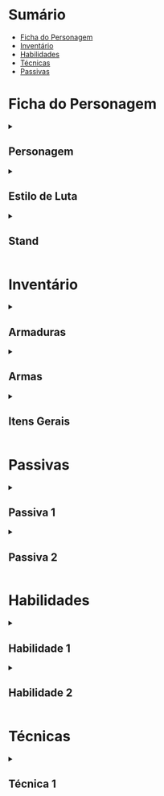# Sumário

-   [Ficha do Personagem](#ficha-do-personagem)
-   [Inventário](#inventário)
-   [Habilidades](#habilidades)
-   [Técnicas](#técnicas)
-   [Passivas](#passivas)

# Ficha do Personagem

<details>
<summary><h2>Personagem</h2></summary>

### Informações Gerais

| Caractéristica      | Descrição          |
| ------------------- | ------------------ |
| Nome                | Brasius            |
| Idade               | 24                 |
| Gênero              | Masculino          |
| Altura              | 1.83m              |
| Peso                | 74kg               |
| Local de Nascimento | Mandaguari, Paraná |

### Atributos

| Atributo     | Nota | Modificador |
| ------------ | ---- | ----------- |
| Força        | D    | 0           |
| Destreza     | A    | 4           |
| Constituição | B    | 3           |
| Inteligência | A    | 4           |
| Sabedoria    | B    | 3           |
| Carisma      | D    | 0           |

<br>

| Atributo            | Quantidade |
| ------------------- | ---------- |
| Ponto de Personagem | 0          |
| XP                  | 5          |
| Vigor               | 53         |
| Esforço             | 14         |
| Classe de Armadura  | 14         |
| Carga Máxima        | 5          |
| Iniciativa          | `1d20 + 4` |

### Perícias

| Nome            | Possui  | Atributo Base | Bônus | Total |
| --------------- | ------- | ------------- | ----- | ----- |
| Acrobacia       | **Sim** | Destreza      | 3     | 7     |
| Arte            | Não     | Carisma       | 0     | 0     |
| Atletismo       | Não     | Força         | 0     | 0     |
| Conhecimento    | **Sim** | Inteligência  | 3     | 7     |
| Crime           | **Sim** | Destreza      | 3     | 7     |
| Fortitude       | **Sim** | Constituição  | 3     | 6     |
| Furtividade     | **Sim** | Destreza      | 3     | 7     |
| Influência      | Não     | Carisma       | 0     | 0     |
| Ld. com Animais | Não     | Sabedoria     | 0     | 3     |
| Mecânica        | **Sim** | Inteligência  | 3     | 7     |
| Medicina        | Não     | Sabedoria     | 0     | 3     |
| Pilotagem       | **Sim** | Destreza      | 3     | 7     |
| Sentidos        | **Sim** | Sabedoria     | 3     | 6     |
| Sobrevivência   | **Sim** | Sabedoria     | 3     | 6     |
| Reflexos        | **Sim** | Destreza      | 3     | 7     |
| Vontade         | **Sim** | Sabedoria     | 3     | 6     |

### Poderes

-

### Desvantagens

-   Antipático: Você não consegue se expressar bem, ou nem
    deseja isso. **Quando você faz um teste de carisma,
    você sempre possui desvantagem na rolagem**

-   Compulsivo: É necessário orar em respeito à minha falecida mãe com _Amuleto das Cinzas_.  
    **Sempre que
    começar uma cena, você terá desvantagens
    em todos os testes até utilizar uma ação para
    cumprir a sua compulsividade**

</details>

<details>
<summary><h2 id="estilos">Estilo de Luta</h2></summary>

<details>
<summary><h3 id="estilo1">Atirador</h3></summary>

### Classe

| Nível | Ataque Bônus | Nome                 | Progressão                                                                                                                              |
| ----- | ------------ | -------------------- | --------------------------------------------------------------------------------------------------------------------------------------- |
| 1     | 0            | Classe de Atirador   | Quando você estiver empunhando duas `Armas à Distância` e realizar um ataque com duas armas, você não possuirá `Desvantagem` no ataque. |
| <b>2</b>     | 2            | Caçador Ardiloso     | Você desbloqueia um bônus em testes de ataque com armas de fogo que evolui ao decorrer da progressão do Atirador.                       |
| 3     | 4            | Desabrochar da Morte | Dispara uma sequência de tiros muito precisos em `1 + Modificador de Destreza` alvos                                                    |
| 4     | 6            | Pacificador          | Você pode adicionar uma modificação a sua arma sem aumentar o tier dela                                                                 |

### Maestria

| Atributo  | Valor                     |
| --------- | ------------------------- |
| Armas     | Armas Táticas à Distância |
| Armaduras | Armadura Leve ou Médias   |
| Perícias  | Mecânica, Sentidos        |

</details>

<details>
<summary><h3 id="estilo2">Usuário de Spin</h3></summary>

O usuário é treinado em usar o `Spin`. O
Spin foi desenvolvido e aperfeiçoado de acordo com princípios matemáticos.<br>

O usuário possui um `Bônus de Ataque` igual a $\text{Modificador de Inteligência + Modificador de Destreza}$.<br>
Além disso, o usuário também pode aplicar o `Spin` em outros objetos ou seres, onde, caso esses seres tentem resistir, é necessário um **_Teste de Resistência_** $\text{DT}\:8 + 2 * \text{Modificador de Inteligência}$

### Progressão

| Nível | Dano Bõnus | Nome         | Progressão                                                                                                  |
| ----- | ---------- | ------------ | ----------------------------------------------------------------------------------------------------------- |
| <b>1</b>     | 1d6        | Rotação      | Permite criar [`Técnicas`](#técnicas) relacionadas ao Spin                                                  |
| 2     | 2d6        | Spin Áureo   | Permite identificar o [`Retângulo de Ouro`](#retângulo-de-ouro) através de um teste de **_Sentidos_** DT 16 |
| 3     | 3d6        | Ataque Extra | Você pode atacar duas vezes durante um ataque                                                               |
| 4     | 4d6        | Spin Dourado | Permite identificar a [`Proporção Áurea`](#proporção-áurea) através de um teste de **_Sentidos_** DT 20     |

### Maestria

| Atributo  | Valor                                  |
| --------- | -------------------------------------- |
| Armas     | Steel Ball e Armas Táticas à Distância |
| Armaduras | Armadura Leves                         |
| Perícias  | Vontade, Sobrevivência                 |

### Retângulo de Ouro

### Proporção Áurea

</details>

</details>

<details>
<summary><h2 id="stand">Stand</h2></summary>

### Informações Gerais

| Atributo        | Valor |
| --------------- | ----- |
| Cor da Aura     | Cinza |
| Pontos de Stand | 0     |
| Habilidades     | 2     |
| Técnicas        | 1     |
| Passivas        | 2     |

### Atributos do stand

| Atributo     | Nota | Modificador |
| ------------ | ---- | ----------- |
| Poder        | C    | 1           |
| Velocidade   | A    | 4           |
| Durabilidade | B    | 4           |
| Precisão     | B    | 3           |
| Alcance      | D    | 0           |
| Potencial    | B    | 3           |

</details>

# Inventário

<details>
<summary><h2>Armaduras</h2></summary>

| Nome             | Categoria       | Tier | Espaço | Cálculo de Classe de Armadura         | Força | Furtividade |
| ---------------- | --------------- | ---- | ------ | ------------------------------------- | ----- | ----------- |
| Colete de Kevlar | Armaduras Leves | I    | 1      | $\text{12 + Modificador de Destreza}$ | N/A   | N/A         |

</details>

<details>
<summary><h2>Armas</h2></summary><br>

| Nome            | Categoria                 | Tier | Espaço | Dano         | Crítico        | Alcance           | Especial                             |
| --------------- | ------------------------- | ---- | ------ | ------------ | -------------- | ----------------- | ------------------------------------ |
| Par de Pistolas | Armas Táticas à Distância | I    | 2      | $\text{2d8}$ | $\text{19/x2}$ | $\text{6m a 18m}$ | $\text{Munição}$, $\text{Duas Mãos}$ |

</details>

<details>
<summary><h2>Itens Gerais</h2></summary>

| Nome                    | Categoria           | Tier | Espaço | Efeito                                                                                                     |
| ----------------------- | ------------------- | ---- | ------ | ---------------------------------------------------------------------------------------------------------- |
| Amuleto das Cinzas      | Itens de Personagem | 0    | 0      | Permite que Brasius controle sua [`Compulsão`](#desvantagens)                                              |
| Pacote de Munição Vazio | Itens de Personagem | 0    | 0      | Permite que Brasius guarde suas [`Munições Pálidas`](#hab1)                                                |
| Pacote de Munição Curta | Itens Gerais        | 0    | 1      | Permite o uso de _Pistolas_ e _Submetralhadoras_. Contém <input placeholder="20" style="width:2ch"/> balas |
| Ervas Medicinais        | Itens Gerais        | 0    | 0.5    | Recupera 4d4 de Vigor por 6 turnos                                                                         |
| Energético              | Itens Gerais        | 0    | 0.5    | Recupera 4d4 + 4 de PE                                                                                     |

</details>

# Passivas

<details>
<summary><h2 id="passiva1">Passiva 1</h2></summary>

> **Nome**: Tenacidade Traumática
> **Descrição**: O usuário ganha $10\%/20\%/35\%$ de `RD`, arredondado para baixo, quando seu `PV` estiver em $80\%/60\%/30\%$.

</details>

<details>
<summary><h2 id="passiva2">Passiva 2</h2></summary>

> **Nome**: Presença das Cinzas  
> **Alcance**: `Raio de Alcance`  
> **Área de Efeito**: Esfera de raio `Raio de Alcance`  
> **Descrição**:
>
> O usuário manifesta sua aura cinzenta ao redor de [`Ember Approach`](#stand), formando uma barreira. O raio dessa aura é `Raio de Alcance`.
>
> Conforme o usuário acumula `Densidade`, certas condições começam a afetar todos que estiverem na `Área de Efeito` dessa passiva. Essas condições permanecem os afetando enquanto permanecerem na `Área de Efeito` da passiva.<br>
>
> O usuário pode escolher protejer seus aliados ao ativar a barreira. Isso faz com que uma aura de fogo envolva seus aliados, impedindo que as cinzas de baixa densidade os afetem.
>
> <details>
>
> <summary><h3 id="passiva2.1">Definições</h3></summary>
>
> [`Ember Approach`](#stand) possui três grandezas relacionadas que modificam suas habilidades:  
> `Densidade` ($C$), `Ganho de Densidade` ($\large{\frac{dC}{dt}}$) e `Raio de Dispersão` ($r$)<br>
>
> > <details>
> > <summary><h3 id="passiva2.1.1">Unidades<h3></summary>
> >
> > A unidade de `Densidade` é $\Large{\frac{mg}{L}}$
> > A unidade de `Ganho de Densidade` é $\Large{\frac{mg}{L\:\cdot\:min}}$  
> >  A unidade de `Raio de Dispersão` é $\large{m}$
> >
> > </details>
>
> > <details>
> > <summary><h3 id="passiva2.1.2">Relações</h3></summary>
> > Os valores padrões dessas grandezas variam conforme o XP total do usuário, seguindo as equações abaixo:<br><br>
> >
> > -   $\large{C_0 = 250\,(1 + \text{Modificador de Poder})}$
> > -   $\large{\frac{dC}{dt}_0 = 50\,(1 + \text{Modificador de Velocidade})}$
> > -   $\large{r_0 = 15\,(1 + \text{Modificador de Alcance})}$
> >
> > A grandeza `Raio de Dispersão` é inversamente proporcional a tanto `Densidade` quanto `Ganho de Densidade`, seguindo as equações:
> >
> > -   $\large{r\,\frac{dC}{dt} = r_0\frac{dC}{dt}_0}$<br><br>
> > -   $\large{rC = r_0C_0}$
> >
> > </details>
>
> > <details>
> > <summary><h3 id="passiva2.1.3">Limites</h3></summary>
> >
> > As grandezas `Densidade` e `Raio de Dispersão` possuem limites máximos ($L_{max}$) e mínimos ($L_{min}$). Esses limites estabelecem certas consequências para suas respectivas grandezas. Veja [`Presença das Cinzas`](#passiva2) para saber sobre as consequências desses limites.
> >
> > Abaixo estão as equações que definem o limite para cada grandeza:
> >
> > -   <h4><code>Densidade</code></h4>
> >
> > $\large{L_{max} = 1.25C\:(\text{125\% do valor padrão})}$  
> > $\large{L_{min} = 0\:(\text{0\% do valor padrão})}$
> >
> > -   <h4><code>Raio de Dispersão</code></h4>
> >
> > $\large{L_{max} = 1.25r\:(\text{125\% do valor padrão})}$  
> > $\large{L_{min} = \frac{1}{3}r\:(\text{33.34\% do valor padrão})}$
> >
> > </details>
>
> > <details>
> > <summary><h3 id="passiva2.1.4">Efeitos</h3></summary>
> >
> > Quanto maior for `Ganho de Densidade`, maior a quantidade de `Densidade` gerada por turno<br>
> > Quanto maior for `Densidade`, maior a `Potência` e/ou **_Alvos_** das habilidades e técnicas de [`Ember Approach`](#stand)<br>
> > Quanto maior for `Raio de Dispersão`, maior a `Área de Efeito` e **_Alcance_** das habilidades e técnicas de [`Ember Approach`](#stand)<br>
> >
> > Veja [`Presença das Cinzas`](#passiva2) para ver a implementação base desses efeitos.
> >
> > </details>
>
> > <details>
> > <summary><h3 id="passiva2.1.5">Consumo</h3></summary>
> >
> > As habilidades e técnicas de [`Ember Approach`](#stand) utilizam as grandezas `Densidade` e `Raio de Dispersão` de maneiras distintas.
> >
> > Ao usar uma habilidade ou técnica de [`Ember Approach`](#stand), é consumido uma quantidade de `Densidade` pelo ato para produzir os efeitos de `Densidade` escolhidos. A quantidade de `Densidade` consumida e os efeitos produzidos são especificados no próprio ato.
> >
> > Ao usar uma habilidade ou técnica de [`Ember Approach`](#stand), **NÃO** é consumido `Raio de Dispersão`. `Raio de Dispersão` é uma grandeza passiva que afeta igualmente todas as habilidades e técnicas de [`Ember Approach`](#stand).
> >
> > </details>
>
> > <details>
> > <summary><h3 id="passiva2.1.6">Modificações Temporárias</h3></summary>
> >
> > Todas as grandezas mencionadas abaixo podem ser modificadas por `1 Cena` através de uma `Ação Livre`. Essas modificações podem ser usadas `1` vez a cada `2 rodadas`.
> >
> > `Raio de Dispersão` pode ser alterada para um valor entre seus [`Limites`](#passiva2.1.3)  
> > `Densidade` pode ser alterada para um valor entre seus [`Limites`](#passiva2.1.3)
> >
> > Caso `Raio de Disperção` seja alterado para seu $L_{min}$, o efeito é equivalente à ação [`Parar`](#passiva2.4.1).
> > Caso `Densidade` seja alterado para seu $L_{min}$, o efeito é equivalente à ação [`Parar`](#passiva2.4.1)
> >
> > </details>
>
> > <details>
> > <summary><h3 id="passiva2.1.7">Tempo Atmosférico</h3></summary>
> >
> > -   <h4>Calmaria</h4>
> >
> >     O valor padrão de `Ganho de Densidade` é reduzido em **25%**, em conjunto com seus [`Limites`](#passiva2.1.3).
> >
> > -   <h4>Ventoso</h4>
> >
> >     O valor padrão de `Raio de Dispersão` é aumentado em **25%**, em conjunto com seus [`Limites`](#passiva2.1.3).
> >
> > -   <h4>Chuvoso</h4>
> >      
> >     Os efeitos da chuva não afetam nada dentro da [`barreira`](#passiva2.4) a partir do [`Nível 4`](#passiva2.4.1.4).
> >
> > -   <h4>Tempestade</h4>
> >
> >     Os efeitos da chuva não afetam nada dentro da [`barreira`](#passiva2.4) a partir do [`Nível 5`](#passiva2.4.1.4).
> >
> > -   <h4>Ensolarado</h4>
> >
> >     `Queimando` se torna uma condição cumulativa.
> >
> > -   <h4>Frio</h4>
> >
> >     Todos os seres, exceto o usuário, sofrem `Congelado` caso estejam dentro da barreira [`Nível 5`](#passiva2.4.1.4) por mais de `5 rodadas`.
> >
> > </details>
>
> </details>
>
> <details>
> <summary><h3 id="passiva2.2">Marcação Flamejante</h3></summary>
>
> Caso o nível de [`Presença das Cinzas`](#passiva2) seja maior ou igual a `1`, o usuário aplica `Marcado` para todos os seres vivos dentro da barreira.<br>
>
> Seres marcados por essa passiva possuem uma aura flamejante ao seu redor, visível somente para o usuário. Consequentemente, o usuário consegue vê-los mais facilmente.<br>
>
> </details>
>
> <details>
> <summary><h3 id="passiva2.3">Condições Especiais</h3></summary>
>
> O usuário possui duas condições especiais para sua barreira, chamadas `Falta de Ar` e `Petrificação Desacelerada`.
> Essas condições só são aplicadas em níveis mais densos da barreira.
>
> -   `Falta de Ar`:
>
>     Indíviduos com `Falta de Ar` sentem muita dificuldade para respirar, mas não estão necessariamente sufocando.  
>     `Falta de Ar` causa $\text{1d6}$ de dano por turno e diminui o bônus do alvo sobre testes de resistência de `Fortitude` em `-2`
>
> <br>
>
> -   `Petrificação Desacelerada`:
>
>     Indivíduos que sofrem de `Petrificação Desacelerada` sofrem certas desvantagens que variam conforme o número de turnos que eles passaram com a condição, até a condição atingir seu estado final, onde ela então volta para seu nível inicial.  
>     Abaixo estão as condições para cada turno:
>
>     -   Turno 1: O alvo começa a sentir as suas articulações endurecendo, fazendo com que locomoção seja diminuída em `3m`
>     -   Turno 2: O alvo sente seu corpo se petrificando, sofrendo desvantagem em testes de `Destreza` e `Velocidade` em `-2` e tendo sua locomoção diminuída em `5m`
>     -   Turno 3: O alvo tem seu corpo totalmente petrificado externamente, fazendo com que ele perca `1 turno`
>
> </details>
>
> <details>
> <summary><h3 id="passiva2.4">Ativação</h3></summary>
>
> Ao ativar [`Ember Approach`](#stand), o usuário pode gastar `1 Ação Livre` para alterar o estado de [`Presença das Cinzas`](#passiva2) para uma das maneiras:
>
> <details>
> <summary><h2 id="passiva2.4.1"><code>Ativar</code></h2></summary>
>
> Caso o usuário escolha esse estado, `Ganho de Densidade` passa a ter efeito.<br>
>
> Os níveis de [`Presença das Cinzas`](#passiva2) possuem os seguintes efeitos:
>
> <details>
> <summary><h3 id="passiva2.4.1.1">Nível 1</h3></summary>
>
> Nesse nível, os arredores de [`Ember Approach`](#stand) ainda estão relativamente visíveis e o ar está parcialmente puro.<br>
>
> A partir desse nível:
>
> 1. As [`Habilidades`](#habilidades) e [`Técnicas`](#técnicas) de [`Ember Approach`](#stand) podem ser usadas no nível `Cinzas Leves`.<br>
> 2. Todos os seres **INIMIGOS** dentro da barreira sofrem `Desprevenido`, exceto o usuário.
> 3. O usuário tem sua `Margem de Crítico` diminuída em $1$.
> 4. O usuário ganha $\text{+1d4}$ em testes de `Furtividade`.
>
> -   Intervalo de Densidade: $[500,\:1000)\large{\frac{mg}{L}}$
> -   Condições de Usuário: `N/A`
> -   Condições: [`Marcação Flamejante`](#passiva2.1), `Desprevenido`
>
> </details>
>
> <details>
> <summary><h3 id="passiva2.4.1.2">Nível 2</h3></summary>
>
> Nesse nível, os arredores de [`Ember Approach`](#stand) além da barreira estão praticamente bloqueados pelas cinzas, o interior da barreira está parcialmente visível e o ar já está consideravelmente poluído.<br>
>
> A partir desse nível:
>
> 1. O terreno sobre efeito de `Presença das Cinzas` se torna `Terreno Difícil` para todos os seres dentro da barreira, exceto o usuário.<br>
> 2. As [`Habilidades`](#habilidades) e [`Técnicas`](#técnicas) de [`Ember Approach`](#stand) podem ser usadas no nível `Brasas Densas`.<br>
> 3. Todos os seres **INIMIGOS** dentro da barreira sofrem `Envenenado`, exceto o usuário.<br>
> 4. Caso um ser tente atacar outro ser separado pela barreira, o atacante não pode selecionar seu alvo, possui `Desvantagem` no ataque e a `Rolagem de Ataque` é feita através de um teste $\text{DT 17}$.<br>
> 5. O usuário tem sua `Margem de Crítico` diminuída em $2$.
> 6. O usuário ganha $\text{+2d4}$ em testes de `Furtividade`.
>
> -   Intervalo de Densidade: $[1000,\:1500)\large{\frac{mg}{L}}$
> -   Condições de Usuário: `N/A`
> -   Condições: [`Marcação Flamejante`](#passiva2.1), `Desprevenido`, `Envenenado`
>
> </details>
>
> <details>
> <summary><h3 id="passiva2.4.1.3">Nível 3</h3></summary>
>
> Nesse nível, os arredores de [`Ember Approach`](#stand) estão completamente bloqueados, praticamente não se pode ver no interior da barreira e o ar interno da barreira está severamente poluído.<br>
>
> A partir desse nível:
>
> 1. As [`Habilidades`](#habilidades) e [`Técnicas`](#técnicas) de [`Ember Approach`](#stand) podem ser usadas no nível `Neblina Flamejante`.
> 2. Todos os seres dentro da barreira sofrem `Cegado`, exceto o usuário.
> 3. Caso um ser tente atravessar a barreira, é preciso que ele faça um teste de `Atletismo` $\text{DT 15}$.
> 4. O usuário tem sua `Margem de Crítico` diminuída em $3$.
> 5. O usuário ganha $\text{+3d4}$ em testes de `Furtividade`.
>
> -   Intervalo de Densidade: $[1500,\:2000)\large{\frac{mg}{L}}$
> -   Condições de Usuário: `N/A`
> -   Condições: [`Marcação Flamejante`](#passiva2.1), `Envenenado`, `Cegado`, `Desprevenido`
>
> </details>
>
> <details>
> <summary><h3 id="passiva2.4.1.4">Nível 4</h3></summary>
>
> Nesse nível, a poluição aérea se tornou tão grave que até mesmo o usuário sofre em permanecer nesse ambiente, focando em eliminar qualquer ameaça que tenha o obrigado a chegar nesse ponto rapidamente. A visão interna da barreira é inexistente a ponto de que não se enxerga nem mesmo seu próprio corpo completamente.<br>
>
> A partir desse nível:
>
> 1. As [`Habilidades`](#habilidades) e [`Técnicas`](#técnicas) de [`Ember Approach`](#stand) podem ser usadas no nível `Desabrochar da Fênix`
> 2. Todos os seres dentro da barreira sofrem `Vulnerável` e `Falta de Ar`, exceto o usuário.
> 3. O usuário sofre `Envenenado` e `Foco`.
> 4. A barreira se torna tangível. Não é possível atravessar a barreira ou atacar seres separados por ela.
> 5. O usuário tem sua `Margem de Crítico` diminuída em $4$.
> 6. O usuário ganha $\text{+4d4}$ em testes de `Furtividade`.
>
> -   Intervalo de Densidade: $[2000,\:2500)\large{\frac{mg}{L}}$
> -   Condições de Usuário: `Envenenado`, `Foco`
> -   Condições: [`Marcação Flamejante`](#passiva2.1), `Envenenado`, `Falta de Ar`, `Cegado`, `Desprevenido`, `Vulnerável`
>
> </details>
>
> <details>
> <summary><h3 id="passiva2.4.1.5">Nível 5</h3></summary>
>
> Nesse nível, a poluição aérea se tornou crítica. O usuário começa a não suportar o ambiente, mesmo após seu treinamento na **_Ordem da Fênix_**. Todos os outros seres dentro da barreira sentem dificuldade em simplesmente existir.<br>  
> Além disso, o interior da barreira é totalmente bloqueado. Os seres dentro da barreira não conseguem enxergar a si mesmos, não importa o quanto sintam seus membros se aproximarem de seus olhos. A densidade das cinzas é tamanha que todos os seres dentro da barreira, exceto o usuário, começam a petrificar lentamente.
>
> A partir desse nível:
>
> 1. As [`Habilidades`](#habilidades) e [`Técnicas`](#técnicas) de [`Ember Approach`](#stand) podem ser usadas no nível `Ego Cinzento`
> 2. Todos os seres dentro da barreira sofrem `Petrificação Desacelerada`, exceto o usuário.
> 3. Qualquer ser que tente atravessar a barreira sofre `Exausto` por `1 turno`.
> 4. O usuário tem sua `Margem de Crítico` diminuída em $5$.
> 5. O usuário ganha $\text{+5d4}$ em testes de `Furtividade`.
>
> -   Intervalo de Densidade: $[2500,\:\infty)\large{\frac{mg}{L}}$
> -   Condições de Usuário: `Envenenado`, `Foco`
> -   Condições: [`Marcação Flamejante`](#passiva2.1), `Envenenado`, `Falta de Ar`, `Petrificação Desacelerada`, `Cegado`, `Desprevenido`, `Vulnerável`
>
> </details>
>
> </details>
>
> <details>
> <summary><h2 id="passiva2.4.2"><code>Parar</code></h2></summary>
>
> Caso o usuário escolha esse estado, `Ganho de Densidade` é igualado a `0` até que o usuário use `Ativar` novamente.
> Entretanto, `Densidade` ainda permanece na mesma quantidade que estava antes do usuário usar `Parar`. Consequentemente, tudo que depende de `Densidade` permanece no mesmo estado em que estava antes do usuário usar `Parar`.
>
> </details>
>
> <details>
> <summary><h2 id="passiva2.4.3"><code>Desativar</code></h2></summary>
>
> Caso o usuário escolha esse estado, `Ganho de Densidade` e `Densidade` são igualados a `0` até que o usuário utilize `Ativar` novamente.
> Consequentemente, tudo que depende de `Densidade` passa a perder efeito. Isso significa que:
>
> -   [`Presença das Cinzas`](#passiva2) é igualado a `0`.<br>
> -   Todos os alvos que estavam sobre a aura deixam de sofrer as condições dela, incluindo [`Marcação Flamejante`](#passiva2.1).<br>
> -   Todas as [`Habilidades`](#habilidades) e [`Técnicas`](#técnicas) de [`Ember Approach`](#stand) deixam de surtir efeito.<br>
>
> </details>
>
> </details>

</details>

# Habilidades

<details >
<summary><h2 id="hab1">Habilidade 1</h2></summary>

> **Nome**: Munições Pálidas  
> **Tipo de Habilidade**: `Manipular`  
> **Custo**: $1$ `PE` e $25$ `Densidade` por munição  
> **Potência**: Variável  
> **Alcance**: `Raio de Alcance`  
> **Área de Efeito**: Esfera de raio `Raio de Alcance`  
> **Duração**: `20 munições`  
> **Ação**: `Ação Padrão`  
> **Resistência**: `N/A`  
> **Alvo**: N/A  
> **Tipo de Dano**: `Químico`
>
> <details>
> <summary><h3>Descrição de <code>Munições Pálidas</code></h3></summary>
>
> Caso Brasius tenha um _Pacote de Munição Vazio_, ele pode produzir até $20$ `Munições Pálidas`, cada uma custando $25$ de `Densidade`.<br>
> Brasius não pode produzir mais que $20$ `Munições Pálidas`.<br>
> Caso Brasius não possua uma `Arma à Distância`, não é possível usar essa habilidade.<br>
>
> Alvos que sofrem de [`Marcação Flamejante`](#passiva2.1) tornam a trajetória de `Munições Pálidas` inteligente caso sejam atacados, fazendo com que sua `CA` diminua em $\text{Modificador de Precisão}$ caso sejam atacados por `Munições Pálidas`.
>
> Conforme os efeitos de [`Presença das Cinzas`](#passiva2) aumentam, a `Potência` dessa habilidade aumenta, seguindo abaixo:
>
> <details>
> <summary><h3 id="hab1.1"><code>Cinzas Leves</code>(Veja <code><a href="#passiva2.3.1.1">Presença das Cinzas</a></code>)</h3></summary>
>
> -   `Potência`: 2
> -   `Efeitos Adicionais`:
>     -   `Munições Pálidas` aplicam `Envenenado` por `2 turnos`
>
> </details>
>
> <details>
> <summary><h3 id="hab1.2"><code>Brasas Densas</code>(Veja <code><a href="#passiva2.3.1.2">Presença das Cinzas</a></code>)</h3></summary>
>
> -   `Potência`: 4
> -   `Efeitos Adicionais`:
>     -   `Munições Pálidas` aplicam `Envenenado` por `2 turnos`
>     -   `Munições Pálidas` aplicam `Queimando` por `2 turnos`
>
> </details>
>
> <details>
> <summary><h3 id="hab1.3"><code>Neblina Flamejante</code>(Veja <code><a href="#passiva2.3.1.3">Presença das Cinzas</a></code>)</h3></summary>
>
> -   `Potência`: 6
> -   `Efeitos Adicionais`:
>     -   `Munições Pálidas` aplicam `Envenenado` por `3 turnos`
>     -   `Munições Pálidas` aplicam `Queimando` por `2 turnos`
>
> </details>
>
> <details>
> <summary><h3 id="hab1.4"><code>Desabrochar da Fênix</code>(Veja <code><a href="#passiva2.3.1.4">Presença das Cinzas</a></code>)</h3></summary>
>
> -   `Potência`: 8
> -   `Efeitos Adicionais`:
>     -   `Munições Pálidas` aplicam `Envenenado` por `3 turnos`
>     -   `Munições Pálidas` aplicam `Queimando` por `3 turnos`
>
> </details>
>
> <details>
> <summary><h3 id="hab1.5"><code>Ego Cinzento</code>(Veja <code><a href="#passiva2.3.1.5">Presença das Cinzas</a></code>)</h3></summary>
>
> -   `Potência`: 10
> -   `Efeitos Adicionais`:
>     -   `Munições Pálidas` aplicam `Envenenado` por `3 turnos`
>     -   `Munições Pálidas` aplicam `Queimando` por `3 turnos`
>     -   `Munições Pálidas` avança o estágio de `Petrificação Desacelerada` por `1` em caso de `Acerto Crítico`
>
> </details>
>
> </details>

</details>

<details >
<summary><h2 id="hab2">Habilidade 2</h2></summary>

> **Nome**: Monarca Fúnebre  
> **Tipo de Habilidade**: `Aprimorar`  
> **Custo**: $1$ `PE` e `Toda a Densidade`  
> **Potência**: N/A  
> **Alcance**: `Pessoal`  
> **Área de Efeito**: `N/A`  
> **Duração**: `4 rodadas`  
> **Ação**: `Ação Padrão`  
> **Resistência**: `N/A`  
> **Alvo**: `N/A`  
> **Tipo de Dano**: `N/A`
>
> <details>
> <summary><h3>Descrição de <code>Monarca Fúnebre</code></h3></summary>
>
> <h2 style="display:flex;flex-direction:column;align-items:center;border-top:1px solid #2c343c">
> <span style="color:red">Atenção!</span>
> <span>Está habilidade só pode ser usada <code>1 vez</code> por <code>Cena</code></span>
> </h2>
>
> O usuário entra no estado `Monarca Fúnebre`, se tornando um receptáculo de suas cinzas, ganhando benefícios de acordo com os efeitos de [`Presença das Cinzas`](#passiva2).
> Ao fazer isso, o usuário ganha as passivas `Autoridade Cinzenta` e `Reflexo Efêmero`.
>
> <details>
> <summary><h3 id="hab2.1">Autoridade Cinzenta</h3></summary>
>
> O usuário se torna imune aos efeitos de [`Presença das Cinzas`](#passiva2).<br>
> Além disso, o usuário aumenta os valores padrões de `Ganho de Densidade` e `Raio de Alcance` e o limite máximo de `Raio de Alcance`.<br>
> O usuário também recupera `PV` por etapa de `Defesa` de [`contra-ataque`](#hab2.2) bem-sucedida de acordo com o nível de [`Presença das Cinzas`](#passiva2):
>
> -   **`Cinzas Leves`**<br><br>
>     Valores padrões de `Ganho de Densidade` e `Raio de Alcance` aumentam em $1.2\text{x}$.<br>
>     Limite máximo de `Raio de Alcance` aumenta em $1.25\text{x}$.  
>     `PV` é recuperado em $1$.<br>
>
> -   **`Brasas Densas`**<br><br>
>     Valores padrões de `Ganho de Densidade` e `Raio de Alcance` aumentam em $1.4\text{x}$.<br>
>     Limite máximo de `Raio de Alcance` aumenta em $1.5\text{x}$.  
>     `PV` é recuperado em $\text{1d2}$.<br>
>
> -   **`Neblina Flamejante`**<br><br>
>     Valores padrões de `Ganho de Densidade` e `Raio de Alcance` aumentam em $1.6\text{x}$.<br>
>     Limite máximo de `Raio de Alcance` aumenta em $1.75\text{x}$.  
>     `PV` é recuperado em $\text{1d3}$.<br>
>
> -   **`Desabrochar da Fênix`**<br><br>
>     Valores padrões de `Ganho de Densidade` e `Raio de Alcance` aumentam em $1.8\text{x}$.<br>
>     Limite máximo de `Raio de Alcance` aumenta em $2\text{x}$.  
>     `PV` é recuperado em $\text{1d4}$.<br>
>
> -   **`Ego Cinzento`**<br><br>
>     Valores padrões de `Ganho de Densidade` e `Raio de Alcance` aumentam em $2\text{x}$.<br>
>     Limite máximo de `Raio de Alcance` aumenta em $2.25\text{x}$.  
>     `PV` é recuperado em $\text{1d5}$.<br><br>
>
> </details>
>
> <details>
> <summary><h3 id="hab2.2">Reflexo Efêmero</h3></summary>
>
> O usuário se torna mais ágil em atacar com `Armas à Distância`:<br>
>
> -   Caso atacar com uma `Arma à Distância` requira uma `Ação Padrão`, realize o ataque como uma `Ação Bônus`.<br>
> -   Caso o usuário possua uma habilidade que acerta múltiplos alvos, o usuário pode selecionar o mesmo alvo até $\text{Nível de Presença das Cinzas}$ vezes.<br>
>
> Além disso, o usuário contra-ataca qualquer ataque direcionado a ele. O contra-ataque consiste de $2$ etapas: `Defesa` e `Ataque`.
>
> Na etapa de `Defesa`, o usuário faz um teste de `Reflexos` $\text{DT}\:20\,-\,\text{Classe de Armadura}$.<br>
>
> Caso o usuário passe no teste, a etapa é bem-sucedida e o ataque é negado. Do contrário, a etapa é malsucedida e o atacante pode fazer sua `Rolagem de Dano`.
>
> A etapa de `Ataque` só ocorre caso a etapa de `Defesa` seja bem sucedida.
> Nessa etapa, o usuário faz a `Rolagem de Ataque` de acordo com a arma empunhada no início do contra-ataque.<br>
>
> Caso o usuário passe na `Rolagem de Ataque`, a etapa é bem-sucedida e o usuário pode fazer sua `Rolagem de Dano`. Do contrário, a etapa é malsucedida.
>
> O contra-ataque é bem-sucedido caso as etapas de `Defesa` e `Ataque` sejam bem-sucedidas.
>
> </details>
>
> </details>

</details>

# Técnicas

<details >
<summary><h2>Técnica 1</h2></summary>

> **Nome**: Munições Pálidas Inteligentes  
> **Habilidade Original**: [`Munições Pálidas`](#hab1)  
> **Descrição**:
>
> <details>
> <summary><h3>Descrição de <code>Munições Pálidas Inteligentes</code></h3></summary>
>
> O usuário pode produzir [`Munições Pálidas`](#hab1) afetadas pelo [`Spin`](#estilo2).<br>
>
> Aplicar [`Spin`](#estilo2) em [`Munições Pálidas`](#hab1) tem os seguintes efeitos:
>
> -   [`Munições Pálidas`](#hab1) passam a adicionar o `Bônus de Dano` e `Bônus de Ataque` de [`Spin`](#estilo2) em `Rolagens de Dano` e `Rolagens de Ataque`, respectivamente
> -   A trajetória de tiros feitos com [`Munições Pálidas`](#hab1) passam a ser inteligentes por padrão e, caso o alvo sofra [`Marcação Flamejante`](#passiva2.1), os tiros se tornam essencialmente teleguiados. Isso significa que a `CA` do alvo diminui em $\text{Modificador de Precisão}$ caso ele seja atacado por [`Munições Pálidas`](#hab1).
>
> </details>

</details>
